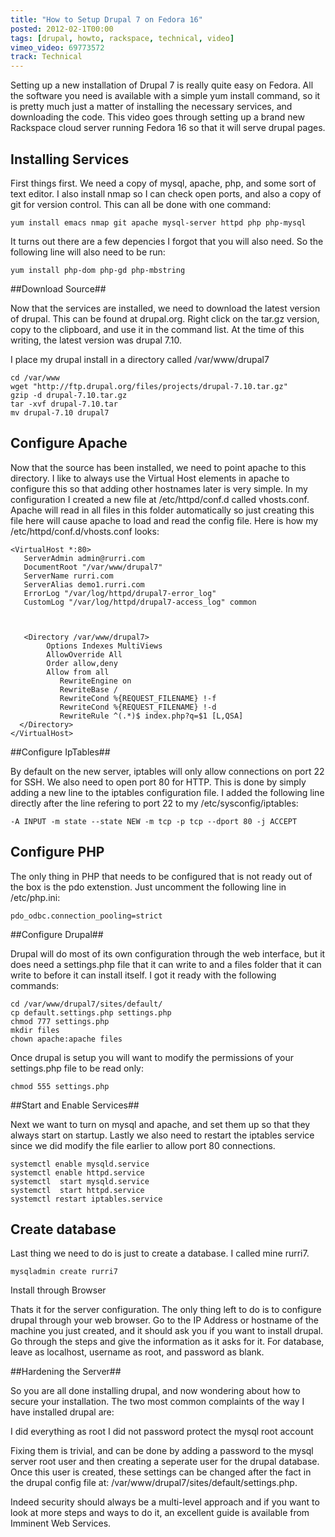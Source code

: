 ```yaml
---
title: "How to Setup Drupal 7 on Fedora 16"
posted: 2012-02-1T00:00
tags: [drupal, howto, rackspace, technical, video]
vimeo_video: 69773572
track: Technical
---
```

Setting up a new installation of Drupal 7 is really quite easy on Fedora.  All the software you need is available with a simple yum install command, so it is pretty much just a matter of installing the necessary services, and downloading the code.  This video goes through setting up a brand new Rackspace cloud server running Fedora 16 so that it will serve drupal pages.

## Installing Services

First things first.  We need a copy of mysql, apache, php, and some sort of text editor.  I also install nmap so I can check open ports, and also a copy of git for version control.  This can all be done with one command:

`yum install emacs nmap git apache mysql-server httpd php php-mysql`

It turns out there are a few depencies I forgot that you will also need.  So the following line will also need to be run:

`yum install php-dom php-gd php-mbstring`

##Download Source##

Now that the services are installed, we need to download the latest version of drupal.  This can be found at drupal.org.  Right click on the tar.gz version, copy to the clipboard, and use it in the command list.  At the time of this writing, the latest version was drupal 7.10.

I place my drupal install in a directory called /var/www/drupal7

```
cd /var/www
wget "http://ftp.drupal.org/files/projects/drupal-7.10.tar.gz"
gzip -d drupal-7.10.tar.gz
tar -xvf drupal-7.10.tar
mv drupal-7.10 drupal7
```

## Configure Apache

Now that the source has been installed, we need to point apache to this directory.  I like to always use the Virtual Host elements in apache to configure this so that adding other hostnames later is very simple.  In my configuration I created a new file at /etc/httpd/conf.d called vhosts.conf.  Apache will read in all files in this folder automatically so just creating this file here will cause apache to load and read the config file.  Here is how my /etc/httpd/conf.d/vhosts.conf looks:

```
<VirtualHost *:80>
   ServerAdmin admin@rurri.com
   DocumentRoot "/var/www/drupal7"
   ServerName rurri.com
   ServerAlias demo1.rurri.com
   ErrorLog "/var/log/httpd/drupal7-error_log"
   CustomLog "/var/log/httpd/drupal7-access_log" common



   <Directory /var/www/drupal7>
        Options Indexes MultiViews
        AllowOverride All
        Order allow,deny
        Allow from all
           RewriteEngine on
           RewriteBase /
           RewriteCond %{REQUEST_FILENAME} !-f
           RewriteCond %{REQUEST_FILENAME} !-d
           RewriteRule ^(.*)$ index.php?q=$1 [L,QSA]
  </Directory>
</VirtualHost>
```

##Configure IpTables##

By default on the new server, iptables will only allow connections on port 22 for SSH.  We also need to open port 80 for HTTP.  This is done by simply adding a new line to the iptables configuration file.  I added the following line directly after the line refering to port 22 to my /etc/sysconfig/iptables:

`-A INPUT -m state --state NEW -m tcp -p tcp --dport 80 -j ACCEPT`

## Configure PHP

The only thing in PHP that needs to be configured that is not ready out of the box is the pdo extenstion.  Just uncomment the following line in /etc/php.ini:

`pdo_odbc.connection_pooling=strict`

##Configure Drupal##

Drupal will do most of its own configuration through the web interface, but it does need a settings.php file that it can write to and a files folder that it can write to before it can install itself. I got it ready with the following commands:

```
cd /var/www/drupal7/sites/default/
cp default.settings.php settings.php
chmod 777 settings.php
mkdir files
chown apache:apache files
```

Once drupal is setup you will want to modify the permissions of your settings.php file to be read only:

`chmod 555 settings.php`

##Start and Enable Services##

Next we want to turn on mysql and apache, and set them up so that they always start on startup.  Lastly we also need to restart the iptables service since we did modify the file earlier to allow port 80 connections.

```
systemctl enable mysqld.service
systemctl enable httpd.service
systemctl  start mysqld.service
systemctl  start httpd.service
systemctl restart iptables.service
```

## Create database

Last thing we need to do is just to create a database.  I called mine rurri7.

`mysqladmin create rurri7`

Install through Browser

Thats it for the server configuration.  The only thing left to do is to configure drupal through your web browser.  Go to the IP Address or hostname of the machine you just created, and it should ask you if you want to install drupal.  Go through the steps and give the information as it asks for it.  For database, leave as localhost, username as root, and password as blank.

##Hardening the Server##

So you are all done installing drupal, and now wondering about how to secure your installation.  The two most common complaints of the way I have installed drupal are:

I did everything as root
I did not password protect the mysql root account

Fixing them is trivial, and can be done by adding a password to the mysql server root user and then creating a seperate user for the drupal database.  Once this user is created, these settings can be changed after the fact in the drupal config file at: /var/www/drupal7/sites/default/settings.php.

Indeed security should always be a multi-level approach and if you want to look at more steps and ways to do it, an excellent guide is available from Imminent Web Services.